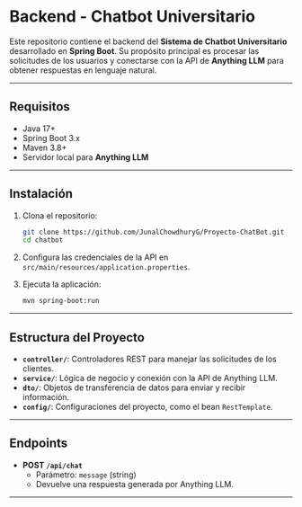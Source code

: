 # Backend - Chatbot Universitario

Este repositorio contiene el backend del **Sistema de Chatbot Universitario** desarrollado en **Spring Boot**. Su propósito principal es procesar las solicitudes de los usuarios y conectarse con la API de **Anything LLM** para obtener respuestas en lenguaje natural.

---

## **Requisitos**
- Java 17+
- Spring Boot 3.x
- Maven 3.8+
- Servidor local para **Anything LLM**

---

## **Instalación**

1. Clona el repositorio:
   ```bash
   git clone https://github.com/JunalChowdhuryG/Proyecto-ChatBot.git
   cd chatbot
   ```

2. Configura las credenciales de la API en `src/main/resources/application.properties`.

3. Ejecuta la aplicación:
   ```bash
   mvn spring-boot:run
   ```

---

## **Estructura del Proyecto**

- **`controller/`**: Controladores REST para manejar las solicitudes de los clientes.
- **`service/`**: Lógica de negocio y conexión con la API de Anything LLM.
- **`dto/`**: Objetos de transferencia de datos para enviar y recibir información.
- **`config/`**: Configuraciones del proyecto, como el bean `RestTemplate`.

---

## **Endpoints**

- **POST `/api/chat`**
    - Parámetro: `message` (string)
    - Devuelve una respuesta generada por Anything LLM.

---

<!--
## **Contribuciones**

Si encuentras errores o tienes sugerencias, abre un **Issue** o envía un **Pull Request**. ¡Gracias por contribuir!

---

## **Licencia**
Este proyecto está bajo la Licencia MIT.
```
-->